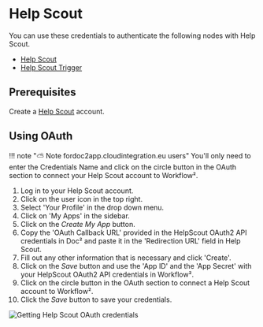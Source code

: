 # Help Scout

You can use these credentials to authenticate the following nodes with Help Scout.
- [Help Scout](/workflow/integrations/nodes/n8n-nodes-base.helpScout/)
- [Help Scout Trigger](/workflow/integrations/trigger-nodes/n8n-nodes-base.helpScoutTrigger/)

## Prerequisites

Create a [Help Scout](https://www.helpscout.com/) account.

## Using OAuth

!!! note "⛅️ Note fordoc2app.cloudintegration.eu users"
    You'll only need to enter the Credentials Name and click on the circle button in the OAuth section to connect your Help Scout account to Workflow².


1. Log in to your Help Scout account.
2. Click on the user icon in the top right.
3. Select 'Your Profile' in the drop down menu.
4. Click on 'My Apps' in the sidebar.
5. Click on the *Create My App* button.
6. Copy the 'OAuth Callback URL' provided in the HelpScout OAuth2 API credentials in Doc² and paste it in the 'Redirection URL' field in Help Scout.
7. Fill out any other information that is necessary and click 'Create'.
8. Click on the *Save* button and use the 'App ID' and the 'App Secret' with your HelpScout OAuth2 API credentials in Workflow².
9. Click on the circle button in the OAuth section to connect a Help Scout account to Workflow².
10. Click the *Save* button to save your credentials.

![Getting Help Scout OAuth credentials](/_images/integrations/credentials/helpscout/using-oauth.gif)
